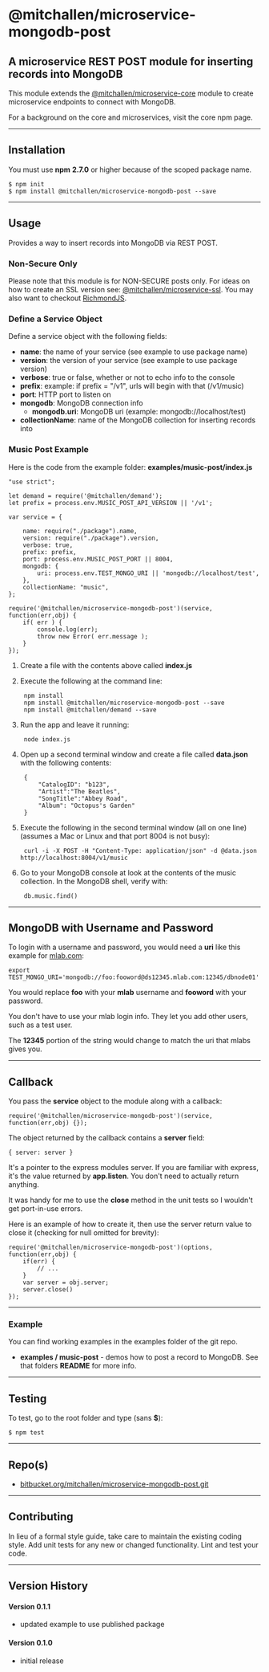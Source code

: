 @mitchallen/microservice-mongodb-post
====================================

A microservice REST POST module for inserting records into MongoDB
---------------------------------------------------------------------------
This module extends the [@mitchallen/microservice-core](https://www.npmjs.com/package/@mitchallen/microservice-core) module to create microservice endpoints to connect with MongoDB.

For a background on the core and microservices, visit the core npm page.

* * *

## Installation

You must use __npm__ __2.7.0__ or higher because of the scoped package name.

    $ npm init
    $ npm install @mitchallen/microservice-mongodb-post --save
  
* * *

## Usage

Provides a way to insert records into MongoDB via REST POST.

### Non-Secure Only

Please note that this module is for NON-SECURE posts only. For ideas on how to create an SSL version see: [@mitchallen/microservice-ssl](https://www.npmjs.com/package/@mitchallen/microservice-ssl). You may also want to checkout [RichmondJS](https://www.npmjs.com/package/richmond).

### Define a Service Object

Define a service object with the following fields:

* __name__: the name of your service (see example to use package name)
* __version__: the version of your service (see example to use package version)
* __verbose__: true or false, whether or not to echo info to the console
* __prefix__: example: if prefix = "/v1", urls will begin with that (/v1/music)
* __port__: HTTP port to listen on
* __mongodb__: MongoDB connection info 
  * __mongodb.uri__: MongoDB uri (example: mongodb://localhost/test)
* __collectionName__: name of the MongoDB collection for inserting records into

### Music Post Example

Here is the code from the example folder: __examples/music-post/index.js__

    "use strict";
    
    let demand = require('@mitchallen/demand');
    let prefix = process.env.MUSIC_POST_API_VERSION || '/v1';
    
    var service = {
    
        name: require("./package").name,
        version: require("./package").version,
        verbose: true,
        prefix: prefix,
        port: process.env.MUSIC_POST_PORT || 8004,
        mongodb: {
            uri: process.env.TEST_MONGO_URI || 'mongodb://localhost/test',
        },
        collectionName: "music",
    };
    
    require('@mitchallen/microservice-mongodb-post')(service, function(err,obj) {
        if( err ) {
            console.log(err);
            throw new Error( err.message );
        }
    });

1. Create a file with the contents above called __index.js__
2. Execute the following at the command line:

        npm install
        npm install @mitchallen/microservice-mongodb-post --save
        npm install @mitchallen/demand --save
3. Run the app and leave it running:

        node index.js
        
4. Open up a second terminal window and create a file called __data.json__ with the following contents:

        { 
            "CatalogID": "b123",
            "Artist":"The Beatles",
            "SongTitle":"Abbey Road",
            "Album": "Octopus's Garden"
        }        

5. Execute the following in the second terminal window (all on one line) (assumes a Mac or Linux and that port 8004 is not busy):

        curl -i -X POST -H "Content-Type: application/json" -d @data.json http://localhost:8004/v1/music
        
6. Go to your MongoDB console at look at the contents of the music collection. In the MongoDB shell, verify with: 

        db.music.find()

* * *

## MongoDB with Username and Password

To login with a username and password, you would need a __uri__ like this example for [mlab.com](http://mlab.com):

    export TEST_MONGO_URI='mongodb://foo:fooword@ds12345.mlab.com:12345/dbnode01'  
    
You would replace __foo__ with your __mlab__ username and __fooword__ with your password. 

You don't have to use your mlab login info. They let you add other users, such as a test user.

The __12345__ portion of the string would change to match the uri that mlabs gives you. 
 
* * *

## Callback

You pass the __service__ object to the module along with a callback:

    require('@mitchallen/microservice-mongodb-post')(service, function(err,obj) {});

The object returned by the callback contains a __server__ field:

    { server: server }

It's a pointer to the express modules server. If you are familiar with express, it's the value returned by __app.listen__. You don't need to actually return anything. 

It was handy for me to use the __close__ method in the unit tests so I wouldn't get port-in-use errors.

Here is an example of how to create it, then use the server return value to close it (checking for null omitted for brevity):

    require('@mitchallen/microservice-mongodb-post')(options, function(err,obj) {
        if(err) {
        	// ...
        }
        var server = obj.server;
        server.close()
    }); 
 
* * *
   
### Example

You can find working examples in the examples folder of the git repo.

* __examples / music-post__ - demos how to post a record to MongoDB. See that folders __README__ for more info.
  
* * *

## Testing

To test, go to the root folder and type (sans __$__):

    $ npm test
   
* * *
 
## Repo(s)

* [bitbucket.org/mitchallen/microservice-mongodb-post.git](https://bitbucket.org/mitchallen/microservice-mongodb-post.git)

* * *

## Contributing

In lieu of a formal style guide, take care to maintain the existing coding style.
Add unit tests for any new or changed functionality. Lint and test your code.

* * *

## Version History

#### Version 0.1.1 

* updated example to use published package

#### Version 0.1.0 

* initial release
